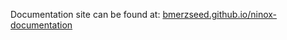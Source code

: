 Documentation site can be found at: [bmerzseed.github.io/ninox-documentation](https://bmerzseed.github.io/ninox-documentation)
